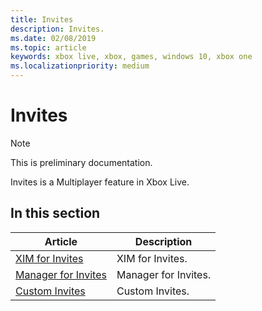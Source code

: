 ```yaml
---
title: Invites
description: Invites.
ms.date: 02/08/2019
ms.topic: article
keywords: xbox live, xbox, games, windows 10, xbox one
ms.localizationpriority: medium
---
```


# Invites

> [!NOTE]
> This is preliminary documentation.

Invites is a Multiplayer feature in Xbox Live.


## In this section

| Article | Description |
|---------|-------------|
| [XIM for Invites](features/multiplayer/invites/xim/index.md) | XIM for Invites. |
| [Manager for Invites](features/multiplayer/invites/manager/index.md) | Manager for Invites. |
| [Custom Invites](features/multiplayer/invites/custom/index.md) | Custom Invites. |
